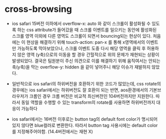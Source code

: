# cross-browsing

- ios safari 15버전 이하에서 overflow-x: auto 와 같이 스크롤이 활성화될 수 있도록 하는 css attribute가 들어갔을 때 스크롤 이벤트를 일으키는 동안에 활성화된 스크롤 영역 이외에 다른 영역도 스크롤이 되면서 bouncing되는 현상이 있다. 처음에는 이 현상을 해결하기 위해 touch-action: pan-x 를 통해 x영역에서의 이벤트만 가능하도록 막아보았으나, 스크롤 이벤트 도중 다시 해당 영역을 클릭 후 허용하지 않은 영역 (y축)으로의 이동을 할 경우 간헐적으로 위의 문제가 재현되는 상황이 발생되었다. 결국은 팀원분이 주신 의견으로 이를 해결하기 위해 움직여서는 안되는 축(y축)을 막는 overflow-y: hidden 을 같이 넣어주니 해당 이슈가 재발하지 않았다.

- 일반적으로 ios safari의 하위버전을 호환하기 위한 코드가 많았는데, css rotate의 경우에는 ios safari에서는 하위버전도 잘 호환이 되는 반면, aos환경에서의 기본브라우저가 크롬인 경우 크롬 버전은 비교적 최신버전인 104버전까지만 지원한다. 따라서 동일 역할을 수행할 수 있는 transform의 rotate를 사용하면 하위버전까지 대응이 가능하다

- ios safari에서는 16버전 이후로는 button tag의 default font color가 명시되어있지 않다면 blue컬러로 변환한다. 따라서 button tag 사용시에는 default color를 지정해주어야함. (14.4버전에서는 재현 X)
